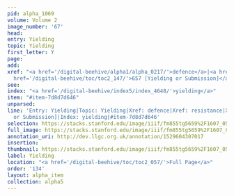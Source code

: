 ```yaml
---
pid: alpha_1069
volume: Volume 2
image_number: '67'
head: 
entry: Yielding
topic: Yielding
first_letter: Y
page: 
add: 
xref: "<a href='/digital-beehive/alpha1/alpha_0217/'>defence</a>|<a href='/digital-beehive/alpha4/alpha_0796/'>resistance</a>|<a
  href='/digital-beehive/toc/toc2_147/'>657 [Yielding or Submission]</a>"
see: 
index: "<a href='/digital-beehive/index5/index_4648/'>yielding</a>"
item: "#item-7d8d7d646"
unparsed: 
line: 'Entry: Yielding|Topic: Yielding|Xref: defence|Xref: resistance|Xref: 657 [Yielding
  or Submission]|Index: yielding|#item-7d8d7d646'
selection: https://stacks.stanford.edu/image/iiif/fm855tg5659%2F1607_0534/346,3613,2978,366/full/0/default.jpg
full_image: https://stacks.stanford.edu/image/iiif/fm855tg5659%2F1607_0534/full/full/0/default.jpg
annotation_uri: http://dev.llgc.org.uk/annotation/1529604307017
insertion: 
thumbnail: https://stacks.stanford.edu/image/iiif/fm855tg5659%2F1607_0534/346,3613,600,180/250,/0/default.jpg
label: Yielding
location: "<a href='/digital-beehive/toc/toc2_057/'>Full Page</a>"
order: '134'
layout: alpha_item
collection: alpha5
---
```

